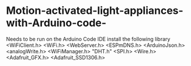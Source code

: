 # Motion-activated-light-appliances-with-Arduino-code-
Needs to be run on the Arduino Code IDE
install the following library
<WiFiClient.h>
<WiFi.h>
<WebServer.h>
<ESPmDNS.h>
<ArduinoJson.h>
<analogWrite.h>
<WiFiManager.h>
"DHT.h"
<SPI.h>
<Wire.h>
<Adafruit_GFX.h>
<Adafruit_SSD1306.h>
